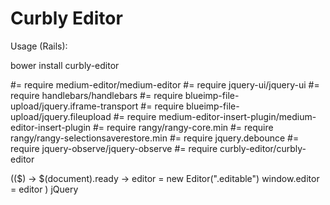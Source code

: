Curbly Editor
=============

Usage (Rails):

bower install curbly-editor

#= require medium-editor/medium-editor
#= require jquery-ui/jquery-ui
#= require handlebars/handlebars
#= require blueimp-file-upload/jquery.iframe-transport
#= require blueimp-file-upload/jquery.fileupload
#= require medium-editor-insert-plugin/medium-editor-insert-plugin
#= require rangy/rangy-core.min
#= require rangy/rangy-selectionsaverestore.min
#= require jquery.debounce
#= require jquery-observe/jquery-observe
#= require curbly-editor/curbly-editor

(($) ->
  $(document).ready ->
    editor = new Editor(".editable")
    window.editor = editor
) jQuery
